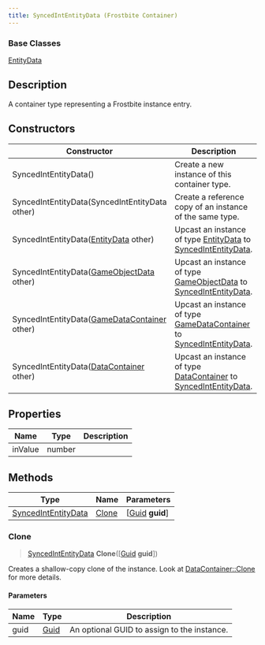 ```yaml
---
title: SyncedIntEntityData (Frostbite Container)
---
```

### Base Classes

[EntityData](EntityData)

## Description

A container type representing a Frostbite instance entry.

## Constructors

| Constructor                                                                    | Description                                                                                                                   |
| ------------------------------------------------------------------------------ | ----------------------------------------------------------------------------------------------------------------------------- |
| SyncedIntEntityData()                                                          | Create a new instance of this container type.                                                                                 |
| SyncedIntEntityData(SyncedIntEntityData other)                                 | Create a reference copy of an instance of the same type.                                                                      |
| SyncedIntEntityData([EntityData](EntityData) other)                            | Upcast an instance of type [EntityData](EntityData) to [SyncedIntEntityData](SyncedIntEntityData).                            |
| SyncedIntEntityData([GameObjectData](GameObjectData) other)                    | Upcast an instance of type [GameObjectData](GameObjectData) to [SyncedIntEntityData](SyncedIntEntityData).                    |
| SyncedIntEntityData([GameDataContainer](GameDataContainer) other)              | Upcast an instance of type [GameDataContainer](GameDataContainer) to [SyncedIntEntityData](SyncedIntEntityData).              |
| SyncedIntEntityData([DataContainer](/vext/ref/cls/shr/datacontainer) other) | Upcast an instance of type [DataContainer](/vext/ref/cls/shr/datacontainer) to [SyncedIntEntityData](SyncedIntEntityData). |

## Properties

| Name    | Type   | Description |
| ------- | ------ | ----------- |
| inValue | number |             |

## Methods

| Type                                       | Name            | Parameters                                     |
| ------------------------------------------ | --------------- | ---------------------------------------------- |
| [SyncedIntEntityData](SyncedIntEntityData) | [Clone](#clone) | \[[Guid](/vext/ref/cls/shr/guid) **guid**\] |

### Clone

> [SyncedIntEntityData](SyncedIntEntityData) **Clone**(\[[Guid](/vext/ref/cls/shr/guid) **guid**\])

Creates a shallow-copy clone of the instance. Look at [DataContainer::Clone](/vext/ref/cls/shr/datacontainer#clone) for more details.

#### Parameters

| Name | Type         | Description                                 |
| ---- | ------------ | ------------------------------------------- |
| guid | [Guid](Guid) | An optional GUID to assign to the instance. |
